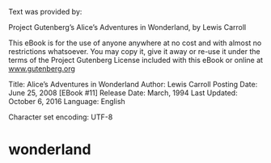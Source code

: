 Text was provided by:

Project Gutenberg’s Alice’s Adventures in Wonderland, by Lewis Carroll

This eBook is for the use of anyone anywhere at no cost and with almost no restrictions whatsoever.  You may copy it, give it away or re-use it under the terms of the Project Gutenberg License included with this eBook or online at www.gutenberg.org


Title: Alice’s Adventures in Wonderland
Author: Lewis Carroll
Posting Date: June 25, 2008 [EBook #11]
Release Date: March, 1994
Last Updated: October 6, 2016
Language: English

Character set encoding: UTF-8

# wonderland